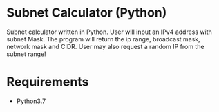 # Subnet Calculator (Python)

Subnet calculator written in Python. User will input an IPv4 address with subnet Mask. The program will return the ip range, broadcast mask, network mask and CIDR. User may also request a random IP from the subnet range!

# Requirements

- Python3.7
